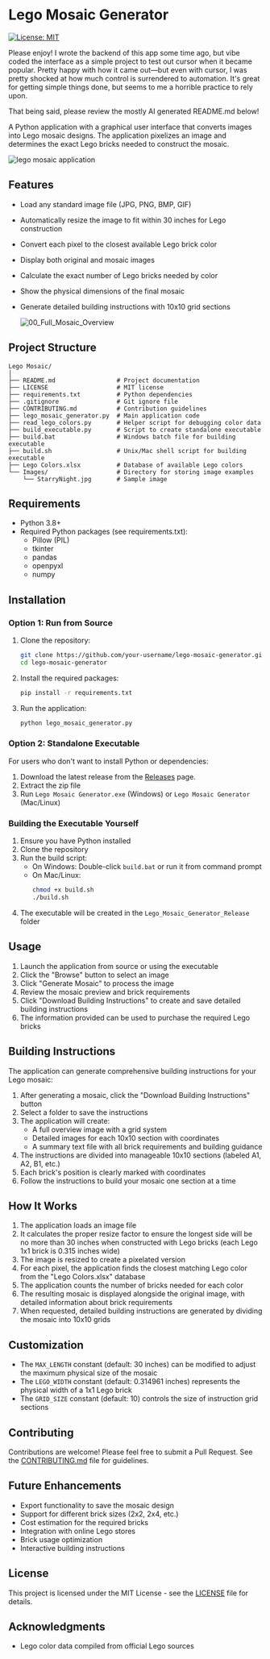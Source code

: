 # Lego Mosaic Generator

[![License: MIT](https://img.shields.io/badge/License-MIT-yellow.svg)](https://opensource.org/licenses/MIT)

Please enjoy! I wrote the backend of this app some time ago, but vibe coded the interface as a simple project to test out cursor when it became popular. Pretty happy with how it came out—but even with cursor, I was pretty shocked at how much control is surrendered to automation. It's great for getting simple things done, but seems to me a horrible practice to rely upon. 

That being said, please review the mostly AI generated README.md below!

A Python application with a graphical user interface that converts images into Lego mosaic designs. The application pixelizes an image and determines the exact Lego bricks needed to construct the mosaic.

![lego mosaic application](https://github.com/user-attachments/assets/fd860089-f48b-4fdb-a834-a756786793da)

## Features

- Load any standard image file (JPG, PNG, BMP, GIF)
- Automatically resize the image to fit within 30 inches for Lego construction
- Convert each pixel to the closest available Lego brick color
- Display both original and mosaic images
- Calculate the exact number of Lego bricks needed by color
- Show the physical dimensions of the final mosaic
- Generate detailed building instructions with 10x10 grid sections

  ![00_Full_Mosaic_Overview](https://github.com/user-attachments/assets/aa8a8909-92bf-41d3-b14c-000d668b1fd0)

## Project Structure

```
Lego Mosaic/
│
├── README.md                 # Project documentation
├── LICENSE                   # MIT license
├── requirements.txt          # Python dependencies
├── .gitignore                # Git ignore file
├── CONTRIBUTING.md           # Contribution guidelines
├── lego_mosaic_generator.py  # Main application code
├── read_lego_colors.py       # Helper script for debugging color data
├── build_executable.py       # Script to create standalone executable
├── build.bat                 # Windows batch file for building executable
├── build.sh                  # Unix/Mac shell script for building executable
├── Lego Colors.xlsx          # Database of available Lego colors
└── Images/                   # Directory for storing image examples
    └── StarryNight.jpg       # Sample image
```

## Requirements

- Python 3.8+
- Required Python packages (see requirements.txt):
  - Pillow (PIL)
  - tkinter
  - pandas
  - openpyxl
  - numpy

## Installation

### Option 1: Run from Source

1. Clone the repository:
   ```bash
   git clone https://github.com/your-username/lego-mosaic-generator.git
   cd lego-mosaic-generator
   ```

2. Install the required packages:
   ```bash
   pip install -r requirements.txt
   ```

3. Run the application:
   ```bash
   python lego_mosaic_generator.py
   ```

### Option 2: Standalone Executable

For users who don't want to install Python or dependencies:

1. Download the latest release from the [Releases](https://github.com/your-username/lego-mosaic-generator/releases) page.
2. Extract the zip file
3. Run `Lego Mosaic Generator.exe` (Windows) or `Lego Mosaic Generator` (Mac/Linux)

### Building the Executable Yourself

1. Ensure you have Python installed
2. Clone the repository
3. Run the build script:
   - On Windows: Double-click `build.bat` or run it from command prompt
   - On Mac/Linux: 
     ```bash
     chmod +x build.sh
     ./build.sh
     ```
4. The executable will be created in the `Lego_Mosaic_Generator_Release` folder

## Usage

1. Launch the application from source or using the executable
2. Click the "Browse" button to select an image
3. Click "Generate Mosaic" to process the image
4. Review the mosaic preview and brick requirements
5. Click "Download Building Instructions" to create and save detailed building instructions
6. The information provided can be used to purchase the required Lego bricks

## Building Instructions

The application can generate comprehensive building instructions for your Lego mosaic:

1. After generating a mosaic, click the "Download Building Instructions" button
2. Select a folder to save the instructions
3. The application will create:
   - A full overview image with a grid system
   - Detailed images for each 10x10 section with coordinates
   - A summary text file with all brick requirements and building guidance
4. The instructions are divided into manageable 10x10 sections (labeled A1, A2, B1, etc.)
5. Each brick's position is clearly marked with coordinates
6. Follow the instructions to build your mosaic one section at a time

## How It Works

1. The application loads an image file
2. It calculates the proper resize factor to ensure the longest side will be no more than 30 inches when constructed with Lego bricks (each Lego 1x1 brick is 0.315 inches wide)
3. The image is resized to create a pixelated version
4. For each pixel, the application finds the closest matching Lego color from the "Lego Colors.xlsx" database
5. The application counts the number of bricks needed for each color
6. The resulting mosaic is displayed alongside the original image, with detailed information about brick requirements
7. When requested, detailed building instructions are generated by dividing the mosaic into 10x10 grids

## Customization

- The `MAX_LENGTH` constant (default: 30 inches) can be modified to adjust the maximum physical size of the mosaic
- The `LEGO_WIDTH` constant (default: 0.314961 inches) represents the physical width of a 1x1 Lego brick
- The `GRID_SIZE` constant (default: 10) controls the size of instruction grid sections

## Contributing

Contributions are welcome! Please feel free to submit a Pull Request. See the [CONTRIBUTING.md](CONTRIBUTING.md) file for guidelines.

## Future Enhancements

- Export functionality to save the mosaic design
- Support for different brick sizes (2x2, 2x4, etc.)
- Cost estimation for the required bricks
- Integration with online Lego stores
- Brick usage optimization
- Interactive building instructions

## License

This project is licensed under the MIT License - see the [LICENSE](LICENSE) file for details.

## Acknowledgments

- Lego color data compiled from official Lego sources 

